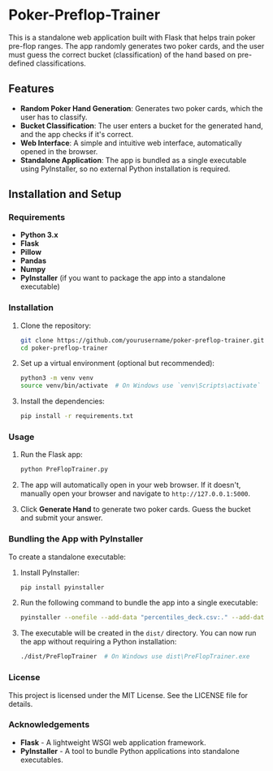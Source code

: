 # Poker-Preflop-Trainer

This is a standalone web application built with Flask that helps train poker pre-flop ranges. The app randomly generates two poker cards, and the user must guess the correct bucket (classification) of the hand based on pre-defined classifications.

## Features

- **Random Poker Hand Generation**: Generates two poker cards, which the user has to classify.
- **Bucket Classification**: The user enters a bucket for the generated hand, and the app checks if it's correct.
- **Web Interface**: A simple and intuitive web interface, automatically opened in the browser.
- **Standalone Application**: The app is bundled as a single executable using PyInstaller, so no external Python installation is required.

## Installation and Setup

### Requirements

- **Python 3.x**
- **Flask**
- **Pillow**
- **Pandas**
- **Numpy**
- **PyInstaller** (if you want to package the app into a standalone executable)

### Installation

1. Clone the repository:
    ```bash
    git clone https://github.com/yourusername/poker-preflop-trainer.git
    cd poker-preflop-trainer
    ```

2. Set up a virtual environment (optional but recommended):
    ```bash
    python3 -m venv venv
    source venv/bin/activate  # On Windows use `venv\Scripts\activate`
    ```

3. Install the dependencies:
    ```bash
    pip install -r requirements.txt
    ```

### Usage

1. Run the Flask app:
    ```bash
    python PreFlopTrainer.py
    ```

2. The app will automatically open in your web browser. If it doesn't, manually open your browser and navigate to `http://127.0.0.1:5000`.

3. Click **Generate Hand** to generate two poker cards. Guess the bucket and submit your answer.

### Bundling the App with PyInstaller

To create a standalone executable:

1. Install PyInstaller:
    ```bash
    pip install pyinstaller
    ```

2. Run the following command to bundle the app into a single executable:
    ```bash
    pyinstaller --onefile --add-data "percentiles_deck.csv:." --add-data "cards:cards" --add-data "templates:templates" PreFlopTrainer.py
    ```

3. The executable will be created in the `dist/` directory. You can now run the app without requiring a Python installation:
    ```bash
    ./dist/PreFlopTrainer  # On Windows use dist\PreFlopTrainer.exe
    ```

### License

This project is licensed under the MIT License. See the LICENSE file for details.

### Acknowledgements
  - **Flask** - A lightweight WSGI web application framework.
  - **PyInstaller** - A tool to bundle Python applications into standalone executables.
